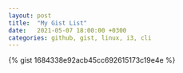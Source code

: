 ```yaml
---
layout: post
title:  "My Gist List"
date:   2021-05-07 18:00:00 +0300
categories: github, gist, linux, i3, cli
---
```


{% gist 1684338e92acb45cc692615173c19e4e %}
